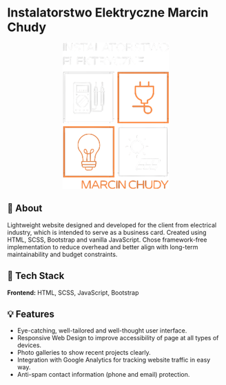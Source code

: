 # Instalatorstwo Elektryczne Marcin Chudy

<p align="center">
  <img src="./assets/images/logo-png.png" alt="Logo" />
</p>

## 👀 About

Lightweight website designed and developed for the client from electrical industry, which is intended to serve as a business card. Created using HTML, SCSS, Bootstrap and vanilla JavaScript. Chose framework-free implementation to reduce overhead and better align with long-term maintainability and budget constraints.

## 🔧 Tech Stack

**Frontend:** HTML, SCSS, JavaScript, Bootstrap

## 💡 Features

- Eye-catching, well-tailored and well-thought user interface.
- Responsive Web Design to improve accessibility of page at all types of devices.
- Photo galleries to show recent projects clearly.
- Integration with Google Analytics for tracking website traffic in easy way.
- Anti-spam contact information (phone and email) protection.
